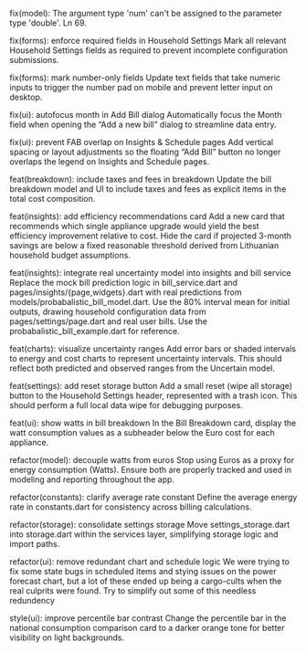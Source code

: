 fix(model): The argument type 'num' can't be assigned to the parameter type 'double'. Ln 69.

fix(forms): enforce required fields in Household Settings
Mark all relevant Household Settings fields as required to prevent incomplete configuration submissions.

fix(forms): mark number-only fields
Update text fields that take numeric inputs to trigger the number pad on mobile and prevent letter input on desktop.

fix(ui): autofocus month in Add Bill dialog
Automatically focus the Month field when opening the “Add a new bill” dialog to streamline data entry.

fix(ui): prevent FAB overlap on Insights & Schedule pages
Add vertical spacing or layout adjustments so the floating “Add Bill” button no longer overlaps the legend on Insights and Schedule pages.

feat(breakdown): include taxes and fees in breakdown
Update the bill breakdown model and UI to include taxes and fees as explicit items in the total cost composition.

feat(insights): add efficiency recommendations card
Add a new card that recommends which single appliance upgrade would yield the best efficiency improvement relative to cost.
Hide the card if projected 3-month savings are below a fixed reasonable threshold derived from Lithuanian household budget assumptions.

feat(insights): integrate real uncertainty model into insights and bill service
Replace the mock bill prediction logic in bill_service.dart and pages/insights/{page,widgets}.dart with real predictions from models/probabalistic_bill_model.dart.
Use the 80% interval mean for initial outputs, drawing household configuration data from pages/settings/page.dart and real user bills. Use the probabalistic_bill_example.dart for reference. 

feat(charts): visualize uncertainty ranges
Add error bars or shaded intervals to energy and cost charts to represent uncertainty intervals. This should reflect both predicted and observed ranges from the Uncertain model.

feat(settings): add reset storage button
Add a small reset (wipe all storage) button to the Household Settings header, represented with a trash icon.
This should perform a full local data wipe for debugging purposes.

feat(ui): show watts in bill breakdown
In the Bill Breakdown card, display the watt consumption values as a subheader below the Euro cost for each appliance.

refactor(model): decouple watts from euros
Stop using Euros as a proxy for energy consumption (Watts).
Ensure both are properly tracked and used in modeling and reporting throughout the app.

refactor(constants): clarify average rate constant
Define the average energy rate in constants.dart for consistency across billing calculations.

refactor(storage): consolidate settings storage
Move settings_storage.dart into storage.dart within the services layer, simplifying storage logic and import paths.

refactor(ui): remove redundant chart and schedule logic
We were trying to fix some state bugs in scheduled items and stying issues on the power forecast chart, but a lot of these ended up being a cargo-cults when the real culprits were found. Try to simplify out some of this needless redundency

style(ui): improve percentile bar contrast
Change the percentile bar in the national consumption comparison card to a darker orange tone for better visibility on light backgrounds.
